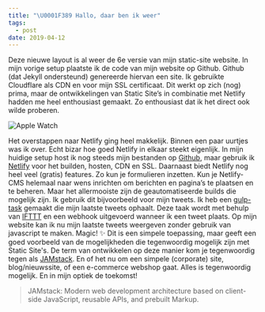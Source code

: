 ```yaml
---
title: "\U0001F389 Hallo, daar ben ik weer"
tags:
  - post
date: 2019-04-12
---
```

Deze nieuwe layout is al weer de 6e versie van mijn static-site website. In mijn vorige setup plaatste ik de code van mijn website op Github. Github (dat Jekyll ondersteund) genereerde hiervan een site. Ik gebruikte Cloudflare als CDN en voor mijn SSL certificaat. Dit werkt op zich (nog) prima, maar de ontwikkelingen van Static Site’s in combinatie met Netlify hadden me heel enthousiast gemaakt. Zo enthousiast dat ik het direct ook wilde proberen.

![Apple Watch](/static/images/uploads/applewatch.jpg "Diederikdijkstra.nl Build 🎉")

Het overstappen naar Netlify ging heel makkelijk. Binnen een paar uurtjes was ik over. Echt bizar hoe goed Netlify in elkaar steekt eigenlijk. In mijn huidige setup host ik nog steeds mijn bestanden op [Github](https://github.com/dydric/dydric.github.io), maar gebruik ik [Netlify](https://www.netlify.com/) voor het builden, hosten, CDN en SSL. Daarnaast biedt Netlify nog heel veel (gratis) features. Zo kun je formulieren inzetten. Kun je Netlify-CMS helemaal naar wens inrichten om berichten en pagina’s te plaatsen en te beheren. Maar het allermooiste zijn de geautomatiseerde builds die mogelijk zijn. Ik gebruik dit bijvoorbeeld voor mijn tweets. Ik heb een [gulp-task](https://github.com/dydric/dydric.github.io/blob/e215bfcb567b6643ce06c5f87a4e3912064c7a34/gulpfile.js#L125) gemaakt die mijn laatste tweets ophaalt. Deze taak wordt met behulp van [IFTTT](https://ifttt.com/) en een webhook uitgevoerd wanneer ik een tweet plaats. Op mijn website kan ik nu mijn laatste tweets weergeven zonder gebruik van javascript te maken. Magic! ✨ Dit is een simpele toepassing, maar geeft een goed voorbeeld van de mogelijkheden die tegenwoordig mogelijk zijn met Static Site's. De term van ontwikkelen op deze manier kom je tegenwoordig tegen als [JAMstack](https://jamstack.org/). En of het nu om een simpele (corporate) site, blog/nieuwssite, of een e-commerce webshop gaat. Alles is tegenwoordig mogelijk. En in mijn optiek de toekomst!

> JAMstack: Modern web development architecture based on client-side JavaScript, reusable APIs, and prebuilt Markup.
